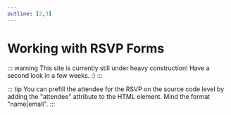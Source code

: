 ```yaml
---
outline: [2,3]
---
```


# Working with RSVP Forms

::: warning This site is currently still under heavy construction!
Have a second look in a few weeks. :)
:::

::: tip
You can prefill the attendee for the RSVP on the source code level by adding the "attendee" attribute to the HTML element. Mind the format "name|email".
:::
